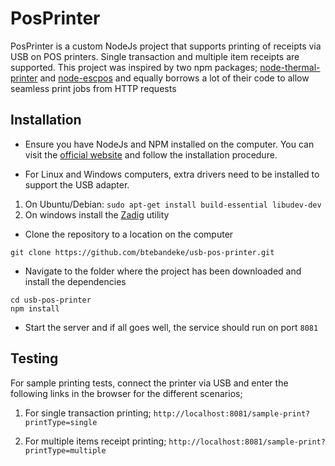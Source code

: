 # PosPrinter

PosPrinter is a custom NodeJs project that supports printing of receipts via USB on POS printers. Single transaction and multiple item receipts are supported. This project was inspired by two npm packages; [node-thermal-printer](https://github.com/Klemen1337/node-thermal-printer) and [node-escpos](https://github.com/song940/node-escpos) and equally borrows a lot of their code to allow seamless print jobs from HTTP requests

## Installation

- Ensure you have NodeJs and NPM installed on the computer. You can visit the [official website](https://nodejs.org/en/) and follow the installation procedure.

- For Linux and Windows computers, extra drivers need to be installed to support the USB adapter.

1. On Ubuntu/Debian: `sudo apt-get install build-essential libudev-dev`
2. On windows install the [Zadig](https://zadig.akeo.ie) utility

- Clone the repository to a location on the computer
```
git clone https://github.com/btebandeke/usb-pos-printer.git
```
- Navigate to the folder where the project has been downloaded and install the dependencies
```
cd usb-pos-printer
npm install
```
- Start the server and if all goes well, the service should run on port `8081`

## Testing
For sample printing tests, connect the printer via USB and enter the following links in the browser for the different scenarios;

1. For single transaction printing; `http://localhost:8081/sample-print?printType=single`

2. For multiple items receipt printing; `http://localhost:8081/sample-print?printType=multiple`